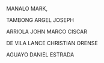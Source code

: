 MANALO MARK,

TAMBONG ARGEL JOSEPH

ARRIOLA JOHN MARCO CISCAR

DE VILA LANCE CHRISTIAN ORENSE

AGUAYO DANIEL ESTRADA
